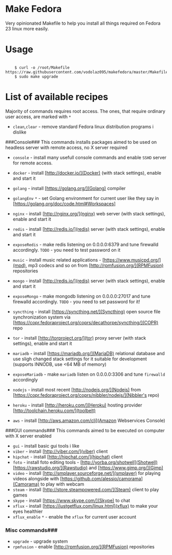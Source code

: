 Make Fedora
====================================
Very opinionated Makefile to help you install all things required on Fedora 23 linux more easily.


Usage
====================================

```shell

	$ curl -o /root/Makefile https://raw.githubusercontent.com/vodolaz095/makefedora/master/Makefile
	$ sudo make upgrade

```

List of available recipes
====================================
Majority of commands requires root access. The ones, that require ordinary user access,
are marked with `*`

- `clean`,`clear` - remove standard Fedora linux distribution programs i dislike 

###Console###
This commands installs packages aimed to be used on headless server with remote access, no X server required

- `console` - install many usefull console commands and enable `SSHD` server for remote access.

- `docker` - install [http://docker.io/](Docker)  (with stack settings), enable and start it

- `golang` - install [https://golang.org/](Golang) compiler
- `golangEnv` `*` - set Golang environment for current user like they say in [https://golang.org/doc/code.html#Workspaces]

- `nginx` - install [http://nginx.org/](nginx) web server (with stack settings), enable and start it          

- `redis` - install [http://redis.io/](redis) server (with stack settings), enable and start it 
- `exposeRedis` - make redis listening on 0.0.0.0:6379 and tune firewalld accordingly. `TODO` - you need to test password on it    
      
- `music` - install music related applications - [https://www.musicpd.org/](mpd), mp3 codecs and so on from [http://rpmfusion.org/](RPMFusion) repositories          

- `mongo`  - install [http://redis.io/](redis) server (with stack settings), enable and start it       
- `exposeMongo` - make mongodb listening on 0.0.0.0:27017 and tune firewalld accordingly. `TODO` - you need to set password for it!

- `syncthing` - install [https://syncthing.net/](Syncthing) open source file synchronization system via [https://copr.fedoraproject.org/coprs/decathorpe/syncthing/](COPR) repo

- `tor` - install [http://torproject.org/](tor) proxy server (with stack settings), enable and start it 

- `mariadb` - install [https://mariadb.org/](MariaDB) relational database and use sligh changed stack settings for it suitable for development (supports INNODB, use <64 MB of memory)         
- `exposeMariadb` - make `mariadb` listen on 0.0.0.0:3306 and tune `firewalld` accordingly   

- `nodejs` - install most recent [http://nodejs.org/](Nodejs) from [https://copr.fedoraproject.org/coprs/nibbler/nodejs/](Nibbler's repo)
- `heroku` - install [http://heroku.com/](Heroku) hosting provider [http://toolchain.heroku.com/](toolbelt)
- `aws` - install [http://aws.amazon.com/cli](Amazon Webservices Console)

###GUI commands###
This commands aimed to be executed on computer with X server enabled

- `gui` - install basic gui tools i like      
- `viber` - install [http://viber.com/](viber) client
- `hipchat` - install [http://hipchat.com/](hipchat) client
- `foto` - install foto editing tools - [http://yorba.org/shotwell](Shotwell) [https://rawstudio.org/](Rawstudio) and [https://www.gimp.org/](Gimp)           
- `video` - install [http://smplayer.sourceforge.net/](smplayer) for playing videos alongside with [https://github.com/alessio/camorama](Camorama) to play with webcam
- `steam` - install [http://store.steampowered.com/](Steam) client to play games          
- `skype` - install [https://www.skype.com/](Skype) to chat
- `xflux` - install [https://justgetflux.com/linux.html](xflux) to make your eyes healthier
- `xflux_enable` `*` - enable the `xflux` for current user account


### Misc commands###

- `upgrade` - upgrade system  
- `rpmfusion` - enable [http://rpmfusion.org/](RPMFusion) repositories  


